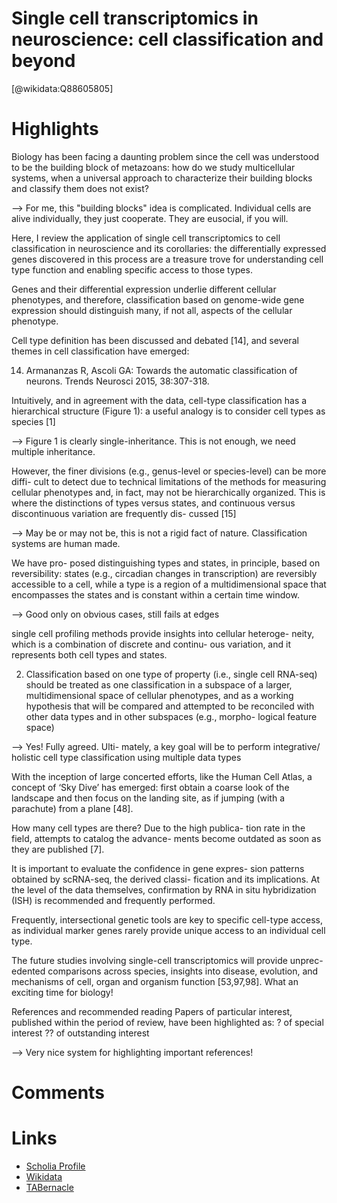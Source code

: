 
Single cell transcriptomics in neuroscience: cell classification and beyond
===========================================================================
  
  [@wikidata:Q88605805]  

# Highlights

Biology has been facing a daunting problem since the cell was understood to be the building block of metazoans: how do we study multicellular systems, when a universal approach to characterize their building blocks and classify them does not exist?

--> For me, this "building blocks" idea is complicated. Individual cells are alive individually, they just cooperate. They are eusocial, if you will. 

Here, I review the application of single cell transcriptomics to cell classification in neuroscience and its corollaries: the differentially expressed genes discovered in this process are a treasure trove for understanding cell type function and enabling specific access to those types.

Genes and their differential expression underlie different cellular phenotypes, and therefore, classification based on genome-wide gene expression should distinguish many, if not all, aspects of the cellular phenotype.

Cell type definition has been discussed and debated [14], and several themes in cell classification have emerged:

14. Armananzas R, Ascoli GA: Towards the automatic classification of neurons. Trends Neurosci 2015, 38:307-318.

Intuitively, and in agreement with the data, cell-type classification has a hierarchical structure (Figure 1): a useful analogy is to consider cell types as species [1]

--> Figure 1 is clearly single-inheritance. This is not enough, we need multiple inheritance.

However, the finer divisions (e.g., genus-level or species-level) can be more diffi- cult to detect due to technical limitations of the methods for measuring cellular phenotypes and, in fact, may not be hierarchically organized. This is where the distinctions of types versus states, and continuous versus discontinuous variation are frequently dis- cussed [15]

--> May be or may not be, this is not a rigid fact of nature. Classification systems are human made.

We have pro- posed distinguishing types and states, in principle, based on reversibility: states (e.g., circadian changes in transcription) are reversibly accessible to a cell, while a type is a region of a multidimensional space that encompasses the states and is constant within a certain time window.

--> Good only on obvious cases, still fails at edges

single cell profiling methods provide insights into cellular heteroge- neity, which is a combination of discrete and continu- ous variation, and it represents both cell types and states.

2. Classification based on one type of property (i.e., single cell RNA-seq) should be treated as one classification in a subspace of a larger, multidimensional space of cellular phenotypes, and as a working hypothesis that will be compared and attempted to be reconciled with other data types and in other subspaces (e.g., morpho- logical feature space)

--> Yes! Fully agreed. 
Ulti- mately, a key goal will be to perform integrative/ holistic cell type classification using multiple data types

With the inception of large concerted efforts, like the Human Cell Atlas, a concept of ‘Sky Dive’ has emerged: first obtain a coarse look of the landscape and then focus on the landing site, as if jumping (with a parachute) from a plane [48].

How many cell types are there? Due to the high publica- tion rate in the field, attempts to catalog the advance- ments become outdated as soon as they are published [7].

It is important to evaluate the confidence in gene expres- sion patterns obtained by scRNA-seq, the derived classi- fication and its implications. At the level of the data themselves, confirmation by RNA in situ hybridization (ISH) is recommended and frequently performed.

Frequently, intersectional genetic tools are key to specific cell-type access, as individual marker genes rarely provide unique access to an individual cell type.

The future studies involving single-cell transcriptomics will provide unprec- edented comparisons across species, insights into disease, evolution, and mechanisms of cell, organ and organism function [53,97,98]. What an exciting time for biology!


References and recommended reading Papers of particular interest, published within the period of review, have been highlighted as:
? of special interest ?? of outstanding interest

--> Very nice system for highlighting important references!

# Comments

# Links
  
 * [Scholia Profile](https://scholia.toolforge.org/work/Q88605805)  
 * [Wikidata](https://www.wikidata.org/wiki/Q88605805)  
 * [TABernacle](https://tabernacle.toolforge.org/?#/tab/manual/Q88605805/P921%3BP4510)  
